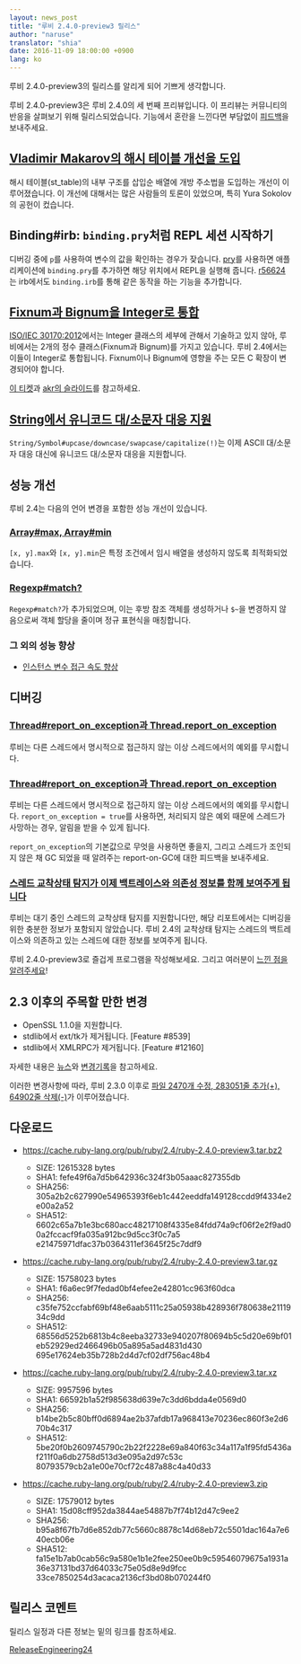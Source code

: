 ```yaml
---
layout: news_post
title: "루비 2.4.0-preview3 릴리스"
author: "naruse"
translator: "shia"
date: 2016-11-09 18:00:00 +0900
lang: ko
---
```


루비 2.4.0-preview3의 릴리스를 알리게 되어 기쁘게 생각합니다.

루비 2.4.0-preview3은 루비 2.4.0의 세 번째 프리뷰입니다.
이 프리뷰는 커뮤니티의 반응을 살펴보기 위해 릴리스되었습니다.
기능에서 혼란을 느낀다면 부담없이 [피드백](https://bugs.ruby-lang.org/projects/ruby/wiki/HowToReport)을 보내주세요.

## [Vladimir Makarov의 해시 테이블 개선을 도입](https://bugs.ruby-lang.org/issues/12142)

해시 테이블(st_table)의 내부 구조를 삽입순 배열에 개방 주소법을 도입하는 개선이 이루어졌습니다.
이 개선에 대해서는 많은 사람들의 토론이 있었으며, 특히 Yura Sokolov의 공헌이 컸습니다.

## Binding#irb: `binding.pry`처럼 REPL 세션 시작하기

디버깅 중에 `p`를 사용하여 변수의 값을 확인하는 경우가 잦습니다.
[pry](https://github.com/pry/pry)를 사용하면 애플리케이션에 `binding.pry`를 추가하면 해당 위치에서 REPL을 실행해 줍니다.
[r56624](https://github.com/ruby/ruby/commit/493e48897421d176a8faf0f0820323d79ecdf94a)는 irb에서도 `binding.irb`를 통해 같은 동작을 하는 기능을 추가합니다.

## [Fixnum과 Bignum을 Integer로 통합](https://bugs.ruby-lang.org/issues/12005)

[ISO/IEC 30170:2012](http://www.iso.org/iso/iso_catalogue/catalogue_tc/catalogue_detail.htm?csnumber=59579)에서는
Integer 클래스의 세부에 관해서 기술하고 있지 않아,
루비에서는 2개의 정수 클래스(Fixnum과 Bignum)를 가지고 있습니다.
루비 2.4에서는 이들이 Integer로 통합됩니다.
Fixnum이나 Bignum에 영향을 주는 모든 C 확장이 변경되어야 합니다.

[이 티켓](https://bugs.ruby-lang.org/issues/12005)과 [akr의 슬라이드](http://www.a-k-r.org/pub/2016-09-08-rubykaigi-unified-integer.pdf)를 참고하세요.

## [String에서 유니코드 대/소문자 대응 지원](https://bugs.ruby-lang.org/issues/10085)

`String/Symbol#upcase/downcase/swapcase/capitalize(!)`는 이제
ASCII 대/소문자 대응 대신에 유니코드 대/소문자 대응을 지원합니다.

## 성능 개선

루비 2.4는 다음의 언어 변경을 포함한 성능 개선이 있습니다.

### [Array#max, Array#min](https://bugs.ruby-lang.org/issues/12172)

`[x, y].max`와 `[x, y].min`은 특정 조건에서 임시 배열을 생성하지 않도록
최적화되었습니다.

### [Regexp#match?](https://bugs.ruby-lang.org/issues/8110)

`Regexp#match?`가 추가되었으며, 이는 후방 참조 객체를 생성하거나
`$~`을 변경하지 않음으로써 객체 할당을 줄이며 정규 표현식을 매칭합니다.

### 그 외의 성능 향상

* [인스턴스 변수 접근 속도 향상](https://bugs.ruby-lang.org/issues/12274)

## 디버깅

### [Thread#report_on_exception과 Thread.report_on_exception](https://bugs.ruby-lang.org/issues/6647)

루비는 다른 스레드에서 명시적으로 접근하지 않는 이상 스레드에서의 예외를 무시합니다.

### [Thread#report_on_exception과 Thread.report_on_exception](https://bugs.ruby-lang.org/issues/6647)

루비는 다른 스레드에서 명시적으로 접근하지 않는 이상 스레드에서의 예외를 무시합니다.
`report_on_exception = true`를 사용하면,
처리되지 않은 예외 때문에 스레드가 사망하는 경우, 알림을 받을 수 있게 됩니다.

`report_on_exception`의 기본값으로 무엇을 사용하면 좋을지,
그리고 스레드가 조인되지 않은 채 GC 되었을 때 알려주는 report-on-GC에 대한 피드백을 보내주세요.

### [스레드 교착상태 탐지가 이제 백트레이스와 의존성 정보를 함께 보여주게 됩니다](https://bugs.ruby-lang.org/issues/8214)

루비는 대기 중인 스레드의 교착상태 탐지를 지원합니다만,
해당 리포트에서는 디버깅을 위한 충분한 정보가 포함되지 않았습니다.
루비 2.4의 교착상태 탐지는 스레드의 백트레이스와 의존하고 있는 스레드에 대한 정보를 보여주게 됩니다.

루비 2.4.0-preview3로 즐겁게 프로그램을 작성해보세요.
그리고 여러분이 [느낀 점을 알려주세요](https://bugs.ruby-lang.org/projects/ruby/wiki/HowToReport)!

## 2.3 이후의 주목할 만한 변경

* OpenSSL 1.1.0을 지원합니다.
* stdlib에서 ext/tk가 제거됩니다. [Feature #8539]
* stdlib에서 XMLRPC가 제거됩니다. [Feature #12160]

자세한 내용은 [뉴스](https://github.com/ruby/ruby/blob/v2_4_0_preview3/NEWS)와
[변경기록](https://github.com/ruby/ruby/blob/v2_4_0_preview3/ChangeLog)을
참고하세요.

이러한 변경사항에 따라, 루비 2.3.0 이후로
[파일 2470개 수정, 283051줄 추가(+), 64902줄 삭제(-)](https://github.com/ruby/ruby/compare/v2_3_0...v2_4_0_preview3)가 이루어졌습니다.

## 다운로드

* <https://cache.ruby-lang.org/pub/ruby/2.4/ruby-2.4.0-preview3.tar.bz2>

  * SIZE:   12615328 bytes
  * SHA1:   fefe49f6a7d5b642936c324f3b05aaac827355db
  * SHA256: 305a2b2c627990e54965393f6eb1c442eeddfa149128ccdd9f4334e2e00a2a52
  * SHA512: 6602c65a7b1e3bc680acc48217108f4335e84fdd74a9cf06f2e2f9ad00a2fccacf9fa035a912bc9d5cc3f0c7a5
e21475971dfac37b0364311ef3645f25c7ddf9

* <https://cache.ruby-lang.org/pub/ruby/2.4/ruby-2.4.0-preview3.tar.gz>

  * SIZE:   15758023 bytes
  * SHA1:   f6a6ec9f7fedad0bf4efee2e42801cc963f60dca
  * SHA256: c35fe752ccfabf69bf48e6aab5111c25a05938b428936f780638e2111934c9dd
  * SHA512: 68556d5252b6813b4c8eeba32733e940207f80694b5c5d20e69bf01eb52929ed2466496b05a895a5ad4831d430
695e17624eb35b728b2d4d7cf02df756ac48b4

* <https://cache.ruby-lang.org/pub/ruby/2.4/ruby-2.4.0-preview3.tar.xz>

  * SIZE:   9957596 bytes
  * SHA1:   66592b1a52f985638d639e7c3dd6bdda4e0569d0
  * SHA256: b14be2b5c80bff0d6894ae2b37afdb17a968413e70236ec860f3e2d670b4c317
  * SHA512: 5be20f0b2609745790c2b22f2228e69a840f63c34a117a1f95fd5436af211f0a6db2758d513d3e095a2d97c53c
80793579cb2a1e00e70cf72c487a88c4a40d33

* <https://cache.ruby-lang.org/pub/ruby/2.4/ruby-2.4.0-preview3.zip>

  * SIZE:   17579012 bytes
  * SHA1:   15d08cff952da3844ae54887b7f74b12d47c9ee2
  * SHA256: b95a8f67fb7d6e852db77c5660c8878c14d68eb72c5501dac164a7e640ecb06e
  * SHA512: fa15e1b7ab0cab56c9a580e1b1e2fee250ee0b9c59546079675a1931a36e37131bd37d64033c75e05d8e9d9fcc
33ce7850254d3acaca2136cf3bd08b070244f0

## 릴리스 코멘트

릴리스 일정과 다른 정보는 밑의 링크를 참조하세요.

[ReleaseEngineering24](https://bugs.ruby-lang.org/projects/ruby-trunk/wiki/ReleaseEngineering24)
